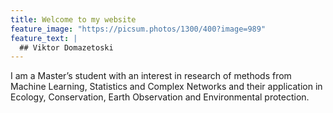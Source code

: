 ```yaml
---
title: Welcome to my website
feature_image: "https://picsum.photos/1300/400?image=989"
feature_text: |
  ## Viktor Domazetoski
---
```


I am a Master’s student with an interest in research of methods from Machine Learning, Statistics and Complex Networks and their application in Ecology, Conservation, Earth Observation and Environmental protection.